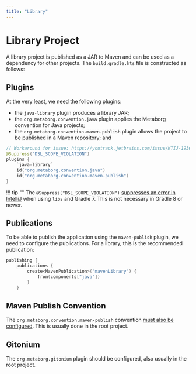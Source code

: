 ```yaml
---
title: "Library"
---
```

# Library Project
A library project is published as a JAR to Maven and can be used as a dependency for other projects. The `build.gradle.kts` file is constructed as follows:

## Plugins
At the very least, we need the following plugins:

- the `java-library` plugin produces a library JAR;
- the `org.metaborg.convention.java` plugin applies the Metaborg convention for Java projects;
- the `org.metaborg.convention.maven-publish` plugin allows the project to be published in a Maven repository; and

```kotlin title="build.gradle.kts"
// Workaround for issue: https://youtrack.jetbrains.com/issue/KTIJ-19369
@Suppress("DSL_SCOPE_VIOLATION")
plugins {
    `java-library`
    id("org.metaborg.convention.java")
    id("org.metaborg.convention.maven-publish")
}
```

!!! tip ""
    The `@Suppress("DSL_SCOPE_VIOLATION")` [suppresses an error in IntelliJ](https://youtrack.jetbrains.com/issue/KTIJ-19369) when using `libs` and Gradle 7. This is not necessary in Gradle 8 or newer.


## Publications
To be able to publish the application using the `maven-publish` plugin, we need to configure the publications. For a library, this is the recommended publication:

```kotlin title="build.gradle.kts
publishing {
    publications {
        create<MavenPublication>("mavenLibrary") {
            from(components["java"])
        }
    }
```


## Maven Publish Convention
The `org.metaborg.convention.maven-publish` convention [must also be configured](../conventions/mavenpublish.md). This is usually done in the root project.


## Gitonium
The `org.metaborg.gitonium` plugin should be configured, also usually in the root project. 
